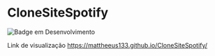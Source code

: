 # CloneSiteSpotify

![Badge em Desenvolvimento](http://img.shields.io/static/v1?label=STATUS&message=EM%20DESENVOLVIMENTO&color=GREEN&style=for-the-badge)

Link de visualização
<https://mattheeus133.github.io/CloneSiteSpotify/>
